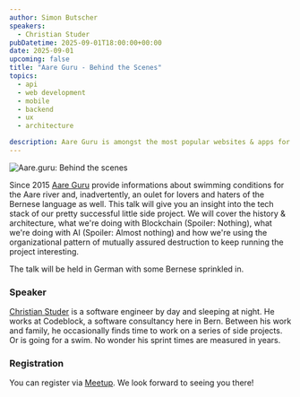 ```yaml
---
author: Simon Butscher
speakers:
  - Christian Studer
pubDatetime: 2025-09-01T18:00:00+00:00
date: 2025-09-01
upcoming: false
title: "Aare Guru - Behind the Scenes"
topics:
  - api
  - web development
  - mobile 
  - backend
  - ux
  - architecture

description: Aare Guru is amongst the most popular websites & apps for urban swimming in the larger Bern area. 
---
```


![Aare.guru: Behind the scenes](@assets/images/aare_guru_banner_page_curl.png)

Since 2015 [Aare Guru](https://aare.guru) provide informations about swimming conditions for the Aare river and, inadvertently, an oulet for lovers and haters of the Bernese language as well. This talk will give you an insight into the tech stack of our pretty successful little side project. We will cover the history & architecture, what we're doing with Blockchain (Spoiler: Nothing), what we're doing with AI (Spoiler: Almost nothing) and how we're using the organizational pattern of mutually assured destruction to keep running the project interesting.

The talk will be held in German with some Bernese sprinkled in.

### Speaker

[Christian Studer](https://www.linkedin.com/in/christian-studer-715073ab/) is a software engineer by day and sleeping at night. He works at Codeblock, a software consultancy here in Bern. Between his work and family, he occasionally finds time to work on a series of side projects. Or is going for a swim. No wonder his sprint times are measured in years.

### Registration 
You can register via [Meetup](https://www.meetup.com/guild42ch/events/307249265/?utm_medium=referral&utm_campaign=share-btn_savedevents_share_modal&utm_source=link). We look forward to seeing you there!
